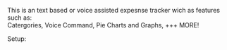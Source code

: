 This is an text based or voice assisted expesnse tracker wich as features such as: <br>
  Catergories,
  Voice Command,
  Pie Charts and Graphs,
  +++ MORE!
  
 Setup:
 
